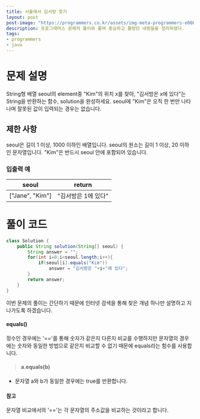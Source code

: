 ```yaml
---
title: 서울에서 김서방 찾기
layout: post
post-image: "https://programmers.co.kr/assets/img-meta-programmers-e00862a7c9acd8ef5164f8c85b3ab0127d083ab59b3a98d7219690bd3570bf35.png"
description: 프로그래머스 문제의 풀이와 풀며 중요하고 몰랐던 내용들을 정리하였다.
tags:
- programmers
- java
---
```



# 문제 설명
String형 배열 seoul의 element중 "Kim"의 위치 x를 찾아, "김서방은 x에 있다"는 String을 반환하는 함수, solution을 완성하세요. seoul에 "Kim"은 오직 한 번만 나타나며 잘못된 값이 입력되는 경우는 없습니다.

## 제한 사항
seoul은 길이 1 이상, 1000 이하인 배열입니다.
seoul의 원소는 길이 1 이상, 20 이하인 문자열입니다.
"Kim"은 반드시 seoul 안에 포함되어 있습니다.
### 입출력 예

|seoul|	return|
|:---:|:---:|
|["Jane", "Kim"]|	"김서방은 1에 있다"|

# 풀이 코드
```java
class Solution {
    public String solution(String[] seoul) {
        String answer = "";
        for(int i=0;i<seoul.length;i++){
            if(seoul[i].equals("Kim"))
                answer = "김서방은 "+i+"에 있다";
        }
        return answer;
    }
}

```
이번 문제의 풀이는 간단하기 때문에 인터넷 검색을 통해 찾은 개념 하나만 설명하고 지나가도록 하겠습니다.
#### equals()
정수인 경우에는 '=='를 통해 숫자가 같은지 다른지 비교를 수행하지만 문자열의 경우에는 숫자와 동일한 방법으로 같은지 비교할 수 없기 때문에 equals라는 함수를 사용합니다.
> #### a.equals(b)
- 문자열 a와 b가 동일한 경우에는 true를 반환합니다.

#### 참고
문자열 비교에서의 '=='는 각 문자열의 주소값을 비교하는 것이라고 합니다.